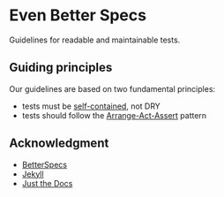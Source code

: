 # Even Better Specs

Guidelines for readable and maintainable tests.

## Guiding principles

Our guidelines are based on two fundamental principles:

- tests must be [self-contained](https://automationpanda.com/2020/07/07/,arrange-act-assert-a-pattern-for-writing-good-tests/), not DRY
- tests should follow the [Arrange-Act-Assert](https://automationpanda.com/2020/07/07/arrange-act-assert-a-pattern-for-writing-good-tests/) pattern

## Acknowledgment

- [BetterSpecs](https://www.betterspecs.org/)
- [Jekyll](https://jekyllrb.com)
- [Just the Docs](https://just-the-docs.github.io/just-the-docs/)
